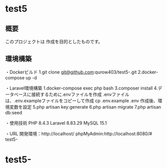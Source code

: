 # test5

## 概要
このプロジェクトは 作成を目的としたものです。


## 環境構築
・Dockerビルド
1.git clone git@github.com:qurow403/test5-.git
2.docker-compose up -d


・Laravel環境構築
1.docker-compose exec php bash
3.composer install
4.データベースに接続するために.envファイルを作成
  .envファイルは、.env.exampleファイルをコピーして作成
  cp .env.example .env
  作成後、環境変数を設定
5.php artisan key:generate
6.php artisan migrate
7.php artisan db:seed

・使用技術
PHP 8.4.3
Laravel 8.83.29
MySQL 15.1

・URL
開発環境：http://localhost/
phpMyAdmin:http://localhost:8080/# test5-
# test5-
